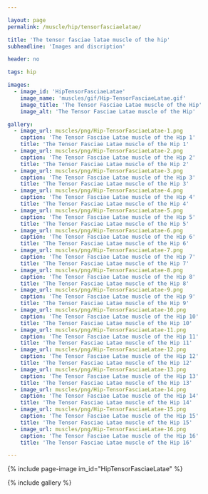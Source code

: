 ```yaml
---

layout: page
permalink: /muscle/hip/tensorfasciaelatae/

title: 'The tensor fasciae latae muscle of the hip'
subheadline: 'Images and discription'

header: no

tags: hip

images:
  - image_id: 'HipTensorFasciaeLatae'
    image_name: 'muscles/gif/Hip-TensorFasciaeLatae.gif'
    image_title: 'The Tensor Fasciae Latae muscle of the Hip'
    image_alt: 'The Tensor Fasciae Latae muscle of the Hip' 

gallery:
  - image_url: muscles/png/Hip-TensorFasciaeLatae-1.png
    caption: 'The Tensor Fasciae Latae muscle of the Hip 1'
    title: 'The Tensor Fasciae Latae muscle of the Hip 1'
  - image_url: muscles/png/Hip-TensorFasciaeLatae-2.png
    caption: 'The Tensor Fasciae Latae muscle of the Hip 2'
    title: 'The Tensor Fasciae Latae muscle of the Hip 2'
  - image_url: muscles/png/Hip-TensorFasciaeLatae-3.png
    caption: 'The Tensor Fasciae Latae muscle of the Hip 3'
    title: 'The Tensor Fasciae Latae muscle of the Hip 3'
  - image_url: muscles/png/Hip-TensorFasciaeLatae-4.png
    caption: 'The Tensor Fasciae Latae muscle of the Hip 4'
    title: 'The Tensor Fasciae Latae muscle of the Hip 4'
  - image_url: muscles/png/Hip-TensorFasciaeLatae-5.png
    caption: 'The Tensor Fasciae Latae muscle of the Hip 5'
    title: 'The Tensor Fasciae Latae muscle of the Hip 5'
  - image_url: muscles/png/Hip-TensorFasciaeLatae-6.png
    caption: 'The Tensor Fasciae Latae muscle of the Hip 6'
    title: 'The Tensor Fasciae Latae muscle of the Hip 6'
  - image_url: muscles/png/Hip-TensorFasciaeLatae-7.png
    caption: 'The Tensor Fasciae Latae muscle of the Hip 7'
    title: 'The Tensor Fasciae Latae muscle of the Hip 7'
  - image_url: muscles/png/Hip-TensorFasciaeLatae-8.png
    caption: 'The Tensor Fasciae Latae muscle of the Hip 8'
    title: 'The Tensor Fasciae Latae muscle of the Hip 8'
  - image_url: muscles/png/Hip-TensorFasciaeLatae-9.png
    caption: 'The Tensor Fasciae Latae muscle of the Hip 9'
    title: 'The Tensor Fasciae Latae muscle of the Hip 9'
  - image_url: muscles/png/Hip-TensorFasciaeLatae-10.png
    caption: 'The Tensor Fasciae Latae muscle of the Hip 10'
    title: 'The Tensor Fasciae Latae muscle of the Hip 10'
  - image_url: muscles/png/Hip-TensorFasciaeLatae-11.png
    caption: 'The Tensor Fasciae Latae muscle of the Hip 11'
    title: 'The Tensor Fasciae Latae muscle of the Hip 11'
  - image_url: muscles/png/Hip-TensorFasciaeLatae-12.png
    caption: 'The Tensor Fasciae Latae muscle of the Hip 12'
    title: 'The Tensor Fasciae Latae muscle of the Hip 12'
  - image_url: muscles/png/Hip-TensorFasciaeLatae-13.png
    caption: 'The Tensor Fasciae Latae muscle of the Hip 13'
    title: 'The Tensor Fasciae Latae muscle of the Hip 13'
  - image_url: muscles/png/Hip-TensorFasciaeLatae-14.png
    caption: 'The Tensor Fasciae Latae muscle of the Hip 14'
    title: 'The Tensor Fasciae Latae muscle of the Hip 14'
  - image_url: muscles/png/Hip-TensorFasciaeLatae-15.png
    caption: 'The Tensor Fasciae Latae muscle of the Hip 15'
    title: 'The Tensor Fasciae Latae muscle of the Hip 15'
  - image_url: muscles/png/Hip-TensorFasciaeLatae-16.png
    caption: 'The Tensor Fasciae Latae muscle of the Hip 16'
    title: 'The Tensor Fasciae Latae muscle of the Hip 16'

---
```


{% include page-image im_id="HipTensorFasciaeLatae" %}

{% include gallery %}